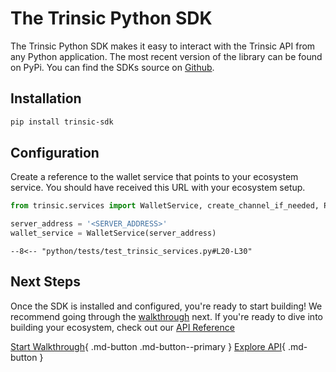 # The Trinsic Python SDK

The Trinsic Python SDK makes it easy to interact with the Trinsic API from any Python application. The most recent version of the library can be found on PyPi. You can find the SDKs source on [Github](https://github.com/trinsic-id/sdk/python).

## Installation
```bash
pip install trinsic-sdk
```

## Configuration

Create a reference to the wallet service that points to your ecosystem service. You should have received this URL with your ecosystem setup. 

```python
from trinsic.services import WalletService, create_channel_if_needed, ProviderService

server_address = '<SERVER_ADDRESS>'
wallet_service = WalletService(server_address)
```

```
--8<-- "python/tests/test_trinsic_services.py#L20-L30"
```

## Next Steps

Once the SDK is installed and configured, you're ready to start building! We recommend going through the [walkthrough](./vaccination-python.md) next. If you're ready to dive into building your ecosystem, check out our [API Reference](/reference/index.md)

[Start Walkthrough](./vaccination-python.md){ .md-button .md-button--primary } [Explore API](/reference/index.md){ .md-button }
